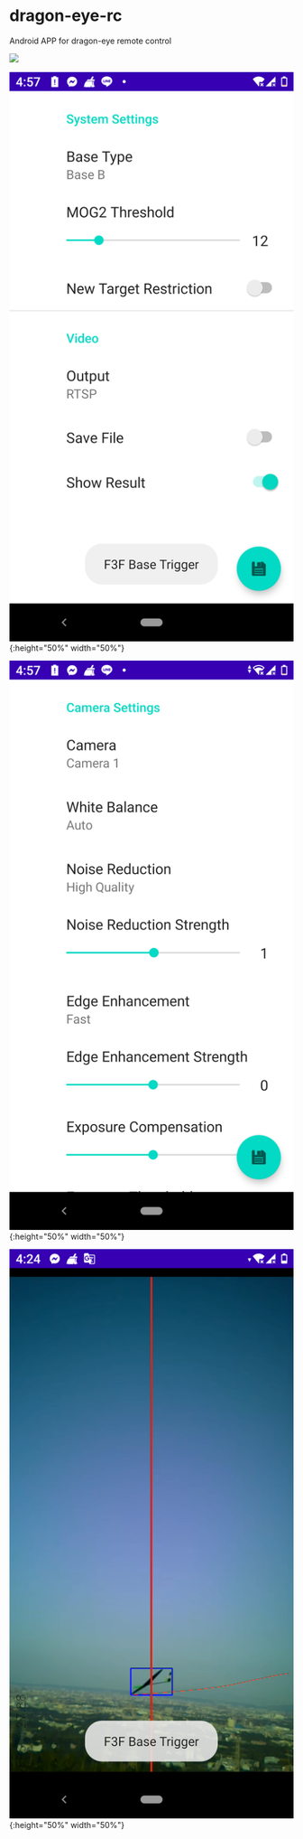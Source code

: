 # dragon-eye-rc
Android APP for dragon-eye remote control 

<img src="file://Screenshot_20210130-165657.png" width="250">

![Alt text](Screenshot_20210130-165703.png?raw=true "System config"){:height="50%" width="50%"}

![Alt text](Screenshot_20210130-165712.png?raw=true "Camera config"){:height="50%" width="50%"}

![Alt text](Screenshot_20210130-162451.png?raw=true "Play video"){:height="50%" width="50%"}

